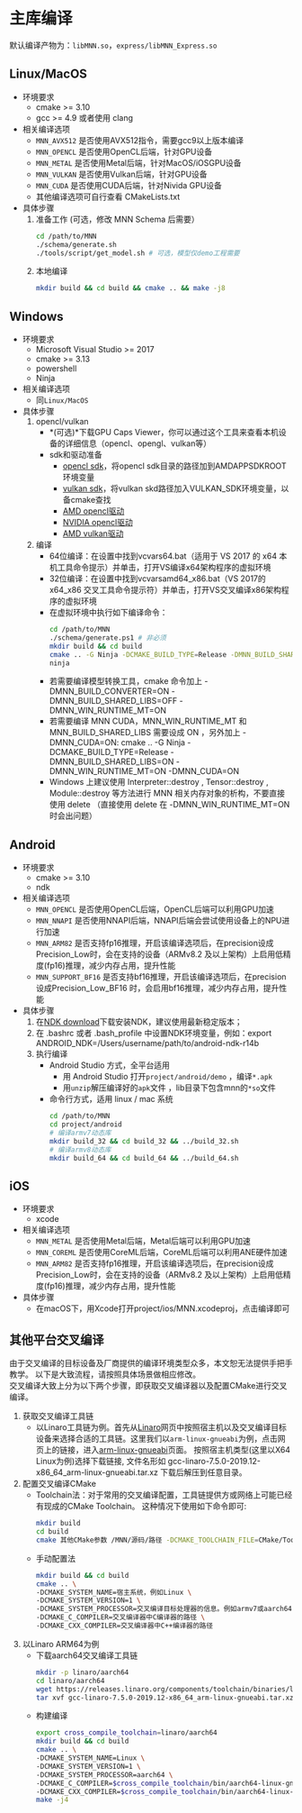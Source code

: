 # 主库编译
默认编译产物为：`libMNN.so`，`express/libMNN_Express.so`
## Linux/MacOS
- 环境要求
  - cmake >= 3.10
  - gcc >= 4.9 或者使用 clang
- 相关编译选项
  - `MNN_AVX512` 是否使用AVX512指令，需要gcc9以上版本编译
  - `MNN_OPENCL` 是否使用OpenCL后端，针对GPU设备
  - `MNN_METAL` 是否使用Metal后端，针对MacOS/iOSGPU设备
  - `MNN_VULKAN` 是否使用Vulkan后端，针对GPU设备
  - `MNN_CUDA`  是否使用CUDA后端，针对Nivida GPU设备
  - 其他编译选项可自行查看 CMakeLists.txt
- 具体步骤
  1. 准备工作 (可选，修改 MNN Schema 后需要）
        ```bash
        cd /path/to/MNN
        ./schema/generate.sh
        ./tools/script/get_model.sh # 可选，模型仅demo工程需要
        ```
  2. 本地编译
        ```bash
        mkdir build && cd build && cmake .. && make -j8
        ```
## Windows
- 环境要求
  - Microsoft Visual Studio >= 2017
  - cmake >= 3.13
  - powershell
  - Ninja
- 相关编译选项
  - 同`Linux/MacOS`
- 具体步骤
  1. opencl/vulkan
     - *(可选)*下载GPU Caps Viewer，你可以通过这个工具来查看本机设备的详细信息（opencl、opengl、vulkan等）
     - sdk和驱动准备
        - [opencl sdk](https://github.com/GPUOpen-LibrariesAndSDKs/OCL-SDK/releases)，将opencl sdk目录的路径加到AMDAPPSDKROOT环境变量
        - [vulkan sdk](https://vulkan.lunarg.com/)，将vulkan skd路径加入VULKAN_SDK环境变量，以备cmake查找
        - [AMD opencl驱动](https://www.amd.com/zh-hans/support)
        - [NVIDIA opencl驱动](https://developer.nvidia.com/opencl)
        - [AMD vulkan驱动](https://community.amd.com/community/gaming/blog/2016/02/16/radeon-gpus-are-ready-for-the-vulkan-graphics-api)
  2. 编译
     - 64位编译：在设置中找到vcvars64.bat（适用于 VS 2017 的 x64 本机工具命令提示）并单击，打开VS编译x64架构程序的虚拟环境
     - 32位编译：在设置中找到vcvarsamd64_x86.bat（VS 2017的 x64_x86 交叉工具命令提示符）并单击，打开VS交叉编译x86架构程序的虚拟环境 
     - 在虚拟环境中执行如下编译命令：
        ```bash
        cd /path/to/MNN
        ./schema/generate.ps1 # 非必须
        mkdir build && cd build
        cmake .. -G Ninja -DCMAKE_BUILD_TYPE=Release -DMNN_BUILD_SHARED_LIBS=OFF -DMNN_WIN_RUNTIME_MT=OFF
        ninja
        ```
     - 若需要编译模型转换工具，cmake 命令加上 -DMNN_BUILD_CONVERTER=ON -DMNN_BUILD_SHARED_LIBS=OFF -DMNN_WIN_RUNTIME_MT=ON
     - 若需要编译 MNN CUDA，MNN_WIN_RUNTIME_MT 和 MNN_BUILD_SHARED_LIBS 需要设成 ON ，另外加上 -DMNN_CUDA=ON: cmake .. -G Ninja -DCMAKE_BUILD_TYPE=Release -DMNN_BUILD_SHARED_LIBS=ON -DMNN_WIN_RUNTIME_MT=ON -DMNN_CUDA=ON
     - Windows 上建议使用 Interpreter::destroy , Tensor::destroy , Module::destroy 等方法进行 MNN 相关内存对象的析构，不要直接使用 delete （直接使用 delete 在 -DMNN_WIN_RUNTIME_MT=ON 时会出问题）
## Android
- 环境要求
  - cmake >= 3.10
  - ndk
- 相关编译选项
  - `MNN_OPENCL` 是否使用OpenCL后端，OpenCL后端可以利用GPU加速
  - `MNN_NNAPI` 是否使用NNAPI后端，NNAPI后端会尝试使用设备上的NPU进行加速
  - `MNN_ARM82`  是否支持fp16推理，开启该编译选项后，在precision设成Precision_Low时，会在支持的设备（ARMv8.2 及以上架构）上启用低精度(fp16)推理，减少内存占用，提升性能
  - `MNN_SUPPORT_BF16`  是否支持bf16推理，开启该编译选项后，在precision设成Precision_Low_BF16 时，会启用bf16推理，减少内存占用，提升性能
- 具体步骤
  1. 在[NDK download](https://developer.android.com/ndk/downloads/)下载安装NDK，建议使用最新稳定版本；
  2. 在 .bashrc 或者 .bash_profile 中设置NDK环境变量，例如：export ANDROID_NDK=/Users/username/path/to/android-ndk-r14b
  3. 执行编译
     -  Android Studio 方式，全平台适用
        - 用 Android Studio 打开`project/android/demo` ，编译`*.apk`
        - 用`unzip`解压编译好的`apk`文件 ，lib目录下包含mnn的`*so`文件
     -  命令行方式，适用 linux / mac 系统
        ```bash
        cd /path/to/MNN
        cd project/android
        # 编译armv7动态库
        mkdir build_32 && cd build_32 && ../build_32.sh
        # 编译armv8动态库
        mkdir build_64 && cd build_64 && ../build_64.sh
        ```
## iOS
- 环境要求
  - xcode
- 相关编译选项
  - `MNN_METAL` 是否使用Metal后端，Metal后端可以利用GPU加速
  - `MNN_COREML`  是否使用CoreML后端，CoreML后端可以利用ANE硬件加速
  - `MNN_ARM82`  是否支持fp16推理，开启该编译选项后，在precision设成Precision_Low时，会在支持的设备（ARMv8.2 及以上架构）上启用低精度(fp16)推理，减少内存占用，提升性能
- 具体步骤
  - 在macOS下，用Xcode打开project/ios/MNN.xcodeproj，点击编译即可
## 其他平台交叉编译
由于交叉编译的目标设备及厂商提供的编译环境类型众多，本文恕无法提供手把手教学。 以下是大致流程，请按照具体场景做相应修改。  
交叉编译大致上分为以下两个步骤，即获取交叉编译器以及配置CMake进行交叉编译。
1. 获取交叉编译工具链
   - 以Linaro工具链为例。首先从[Linaro](https://releases.linaro.org/components/toolchain/binaries/latest-7/)网页中按照宿主机以及交叉编译目标设备来选择合适的工具链。这里我们以`arm-linux-gnueabi`为例，点击网页上的链接，进入[arm-linux-gnueabi](https://releases.linaro.org/components/toolchain/binaries/latest-7/arm-linux-gnueabi/)页面。 按照宿主机类型(这里以X64 Linux为例)选择下载链接, 文件名形如 gcc-linaro-7.5.0-2019.12-x86_64_arm-linux-gnueabi.tar.xz 下载后解压到任意目录。
2. 配置交叉编译CMake
   - Toolchain法：对于常用的交叉编译配置，工具链提供方或网络上可能已经有现成的CMake Toolchain。 这种情况下使用如下命令即可:
        ```bash
        mkdir build
        cd build 
        cmake 其他CMake参数 /MNN/源码/路径 -DCMAKE_TOOLCHAIN_FILE=CMake/Toolchain/文件/路径
        ```
   - 手动配置法
        ```bash
        mkdir build && cd build
        cmake .. \
        -DCMAKE_SYSTEM_NAME=宿主系统，例如Linux \
        -DCMAKE_SYSTEM_VERSION=1 \
        -DCMAKE_SYSTEM_PROCESSOR=交叉编译目标处理器的信息。例如armv7或aarch64 \
        -DCMAKE_C_COMPILER=交叉编译器中C编译器的路径 \
        -DCMAKE_CXX_COMPILER=交叉编译器中C++编译器的路径
        ```
3. 以Linaro ARM64为例
   - 下载aarch64交叉编译工具链
        ```bash
        mkdir -p linaro/aarch64
        cd linaro/aarch64
        wget https://releases.linaro.org/components/toolchain/binaries/latest-7/arm-linux-gnueabi/gcc-linaro-7.5.0-2019.12-x86_64_arm-linux-gnueabi.tar.xz
        tar xvf gcc-linaro-7.5.0-2019.12-x86_64_arm-linux-gnueabi.tar.xz
        ```
   - 构建编译
        ```bash
        export cross_compile_toolchain=linaro/aarch64
        mkdir build && cd build
        cmake .. \
        -DCMAKE_SYSTEM_NAME=Linux \
        -DCMAKE_SYSTEM_VERSION=1 \
        -DCMAKE_SYSTEM_PROCESSOR=aarch64 \
        -DCMAKE_C_COMPILER=$cross_compile_toolchain/bin/aarch64-linux-gnu-gcc \
        -DCMAKE_CXX_COMPILER=$cross_compile_toolchain/bin/aarch64-linux-gnu-g++
        make -j4
        ```
